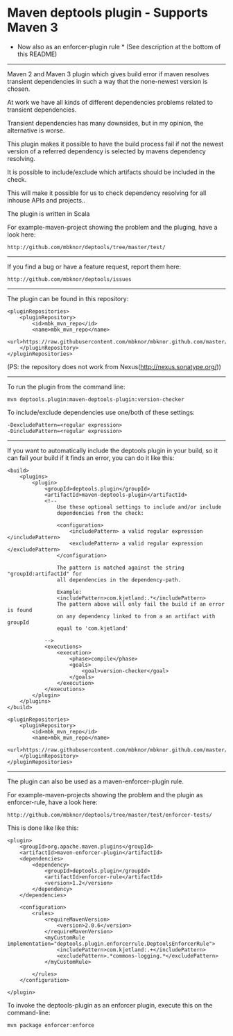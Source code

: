 Maven deptools plugin - Supports Maven 3
===========================================

* Now also as an enforcer-plugin rule *
  (See description at the bottom of this README)


---------------------------------------
Maven 2 and Maven 3 plugin which gives build error if maven resolves transient dependencies
in such a way that the none-newest version is chosen.

At work we have all kinds of different dependencies problems related to transient
dependencies.

Transient dependencies has many downsides, but in my opinion, the alternative is worse.

This plugin makes it possible to have the build process fail if not the newest
version of a referred dependency is selected by mavens dependency resolving.

It is possible to include/exclude which artifacts should be included in the check.

This will make it possible for us to check dependency resolving for all
inhouse APIs and projects..

The plugin is written in Scala


For example-maven-project showing the problem and the pluging, have a look here:

    http://github.com/mbknor/deptools/tree/master/test/

---------------------------------------

If you find a bug or have a feature request, report them here:

    http://github.com/mbknor/deptools/issues

---------------------------------------


The plugin can be found in this repository:

    <pluginRepositories>
        <pluginRepository>
            <id>mbk_mvn_repo</id>
            <name>mbk_mvn_repo</name>
            <url>https://raw.githubusercontent.com/mbknor/mbknor.github.com/master/m2repo/releases</url>
        </pluginRepository>
    </pluginRepositories>

(PS: the repository does not work from Nexus(http://nexus.sonatype.org/))

---------------------------------------

To run the plugin from the command line:

    mvn deptools.plugin:maven-deptools-plugin:version-checker

To include/exclude dependencies use one/both of these settings:

    -DexcludePattern=<regular expression>
    -DincludePattern=<regular expression>

---------------------------------------

If you want to automatically include the deptools plugin
in your build, so it can fail your build if it finds an error,
you can do it like this:

    <build>
        <plugins>
            <plugin>
                <groupId>deptools.plugin</groupId>
                <artifactId>maven-deptools-plugin</artifactId>
                <!--
                    Use these optional settings to include and/or include
                    dependencies from the check:

                    <configuration>
                        <includePattern> a valid regular expression </includePattern>
                        <excludePattern> a valid regular expression </excludePattern>
                    </configuration>

                    The pattern is matched against the string "groupId:artifactId" for
                    all dependencies in the dependency-path.

                    Example:
                    <includePattern>com.kjetland:.*</includePattern>
                    The pattern above will only fail the build if an error is found
                    on any dependency linked to from a an artifact with groupId
                    equal to 'com.kjetland'

                -->
                <executions>
                    <execution>
                        <phase>compile</phase>
                        <goals>
                            <goal>version-checker</goal>
                        </goals>
                    </execution>
                </executions>
            </plugin>
        </plugins>
    </build>

    <pluginRepositories>
        <pluginRepository>
            <id>mbk_mvn_repo</id>
            <name>mbk_mvn_repo</name>
            <url>https://raw.githubusercontent.com/mbknor/mbknor.github.com/master/m2repo/releases</url>
        </pluginRepository>
    </pluginRepositories>


--------------------------------------

The plugin can also be used as a maven-enforcer-plugin rule.

For example-maven-projects showing the problem and the plugin as enforcer-rule, have a look here:

    http://github.com/mbknor/deptools/tree/master/test/enforcer-tests/

This is done like like this:

    <plugin>
        <groupId>org.apache.maven.plugins</groupId>
        <artifactId>maven-enforcer-plugin</artifactId>
        <dependencies>
            <dependency>
                <groupId>deptools.plugin</groupId>
                <artifactId>enforcer-rule</artifactId>
                <version>1.2</version>
            </dependency>
        </dependencies>

        <configuration>
            <rules>
                <requireMavenVersion>
                    <version>2.0.6</version>
                </requireMavenVersion>
                <myCustomRule implementation="deptools.plugin.enforcerrule.DeptoolsEnforcerRule">
                    <includePattern>com.kjetland:.+</includePattern>
                    <excludePattern>.*commons-logging.*</excludePattern>
                </myCustomRule>

            </rules>
        </configuration>

    </plugin>


To invoke the deptools-plugin as an enforcer plugin, execute this on the command-line:

    mvn package enforcer:enforce


